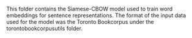 This folder contains the Siamese-CBOW model used to train word embeddings for sentence representations. The format of the input data used for the model was the Toronto Bookcorpus under the torontobookcorpusutils folder.
